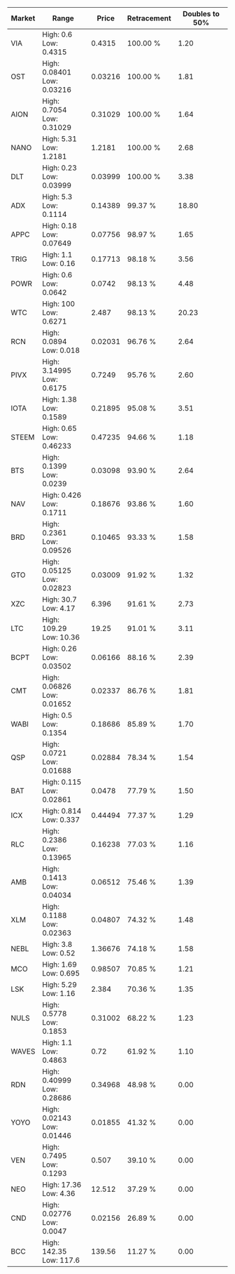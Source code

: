 | Market | Range | Price| Retracement | Doubles to 50% |
| --- | --- | --- | --- | --- |
| VIA | High: 0.6<br />Low: 0.4315 | 0.4315 | 100.00 % | 1.20 |
| OST | High: 0.08401<br />Low: 0.03216 | 0.03216 | 100.00 % | 1.81 |
| AION | High: 0.7054<br />Low: 0.31029 | 0.31029 | 100.00 % | 1.64 |
| NANO | High: 5.31<br />Low: 1.2181 | 1.2181 | 100.00 % | 2.68 |
| DLT | High: 0.23<br />Low: 0.03999 | 0.03999 | 100.00 % | 3.38 |
| ADX | High: 5.3<br />Low: 0.1114 | 0.14389 | 99.37 % | 18.80 |
| APPC | High: 0.18<br />Low: 0.07649 | 0.07756 | 98.97 % | 1.65 |
| TRIG | High: 1.1<br />Low: 0.16 | 0.17713 | 98.18 % | 3.56 |
| POWR | High: 0.6<br />Low: 0.0642 | 0.0742 | 98.13 % | 4.48 |
| WTC | High: 100<br />Low: 0.6271 | 2.487 | 98.13 % | 20.23 |
| RCN | High: 0.0894<br />Low: 0.018 | 0.02031 | 96.76 % | 2.64 |
| PIVX | High: 3.14995<br />Low: 0.6175 | 0.7249 | 95.76 % | 2.60 |
| IOTA | High: 1.38<br />Low: 0.1589 | 0.21895 | 95.08 % | 3.51 |
| STEEM | High: 0.65<br />Low: 0.46233 | 0.47235 | 94.66 % | 1.18 |
| BTS | High: 0.1399<br />Low: 0.0239 | 0.03098 | 93.90 % | 2.64 |
| NAV | High: 0.426<br />Low: 0.1711 | 0.18676 | 93.86 % | 1.60 |
| BRD | High: 0.2361<br />Low: 0.09526 | 0.10465 | 93.33 % | 1.58 |
| GTO | High: 0.05125<br />Low: 0.02823 | 0.03009 | 91.92 % | 1.32 |
| XZC | High: 30.7<br />Low: 4.17 | 6.396 | 91.61 % | 2.73 |
| LTC | High: 109.29<br />Low: 10.36 | 19.25 | 91.01 % | 3.11 |
| BCPT | High: 0.26<br />Low: 0.03502 | 0.06166 | 88.16 % | 2.39 |
| CMT | High: 0.06826<br />Low: 0.01652 | 0.02337 | 86.76 % | 1.81 |
| WABI | High: 0.5<br />Low: 0.1354 | 0.18686 | 85.89 % | 1.70 |
| QSP | High: 0.0721<br />Low: 0.01688 | 0.02884 | 78.34 % | 1.54 |
| BAT | High: 0.115<br />Low: 0.02861 | 0.0478 | 77.79 % | 1.50 |
| ICX | High: 0.814<br />Low: 0.337 | 0.44494 | 77.37 % | 1.29 |
| RLC | High: 0.2386<br />Low: 0.13965 | 0.16238 | 77.03 % | 1.16 |
| AMB | High: 0.1413<br />Low: 0.04034 | 0.06512 | 75.46 % | 1.39 |
| XLM | High: 0.1188<br />Low: 0.02363 | 0.04807 | 74.32 % | 1.48 |
| NEBL | High: 3.8<br />Low: 0.52 | 1.36676 | 74.18 % | 1.58 |
| MCO | High: 1.69<br />Low: 0.695 | 0.98507 | 70.85 % | 1.21 |
| LSK | High: 5.29<br />Low: 1.16 | 2.384 | 70.36 % | 1.35 |
| NULS | High: 0.5778<br />Low: 0.1853 | 0.31002 | 68.22 % | 1.23 |
| WAVES | High: 1.1<br />Low: 0.4863 | 0.72 | 61.92 % | 1.10 |
| RDN | High: 0.40999<br />Low: 0.28686 | 0.34968 | 48.98 % | 0.00 |
| YOYO | High: 0.02143<br />Low: 0.01446 | 0.01855 | 41.32 % | 0.00 |
| VEN | High: 0.7495<br />Low: 0.1293 | 0.507 | 39.10 % | 0.00 |
| NEO | High: 17.36<br />Low: 4.36 | 12.512 | 37.29 % | 0.00 |
| CND | High: 0.02776<br />Low: 0.0047 | 0.02156 | 26.89 % | 0.00 |
| BCC | High: 142.35<br />Low: 117.6 | 139.56 | 11.27 % | 0.00 |
